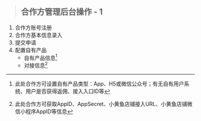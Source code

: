 >## 合作方管理后台操作 - 1

1. 合作方账号注册
2. 合作方基本信息录入
3. 提交申请
4. 配置自有产品
    - 自有产品信息[^①]
    - 对接信息[^②]  

[^①]: 此处合作方可设置自有产品类型：App、H5或微信公众号；有无自有用户系统、用户是否获得返佣、接入入口ID等
[^②]: 此处合作方可获取AppID、AppSecret、小黄鱼店铺接入URL、小黄鱼店铺微信小程序AppID等信息